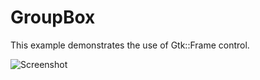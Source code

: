 # GroupBox

This example demonstrates the use of Gtk::Frame control.

![Screenshot](../../docs/Pictures/Label.png)

